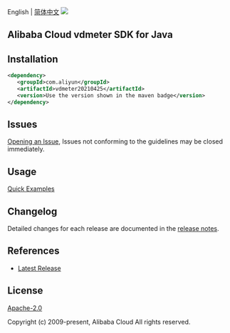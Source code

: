 English | [简体中文](README-CN.md)
![](https://aliyunsdk-pages.alicdn.com/icons/AlibabaCloud.svg)

## Alibaba Cloud vdmeter SDK for Java

## Installation

```xml
<dependency>
   <groupId>com.aliyun</groupId>
   <artifactId>vdmeter20210425</artifactId>
   <version>Use the version shown in the maven badge</version>
</dependency>
```

## Issues
[Opening an Issue](https://github.com/aliyun/alibabacloud-java-sdk/issues/new), Issues not conforming to the guidelines may be closed immediately.

## Usage
[Quick Examples](https://github.com/aliyun/alibabacloud-java-sdk/blob/master/docs/0-Examples-EN.md#quick-examples)

## Changelog
Detailed changes for each release are documented in the [release notes](./ChangeLog.txt).

## References
* [Latest Release](https://github.com/aliyun/alibabacloud-java-sdk/)

## License
[Apache-2.0](http://www.apache.org/licenses/LICENSE-2.0)

Copyright (c) 2009-present, Alibaba Cloud All rights reserved.